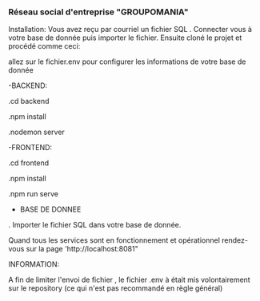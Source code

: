 ### Réseau social d'entreprise "GROUPOMANIA"

Installation:
Vous avez reçu par courriel un fichier SQL . Connecter vous à votre base de donnée puis importer le fichier.
 Ensuite cloné le projet  et procédé comme ceci:
 
allez sur le fichier.env pour configurer les informations de votre  base de donnée

-BACKEND:

.cd backend

.npm install 

.nodemon server

-FRONTEND:

.cd frontend

.npm install

.npm run serve

- BASE DE DONNEE

. Importer le fichier SQL dans votre base de donnée.

Quand tous les services sont en fonctionnement et opérationnel rendez-vous sur la page 'http://localhost:8081"

INFORMATION:

A fin de limiter  l'envoi de fichier , le fichier .env à était mis volontairement sur le repository (ce qui n'est pas recommandé en règle général)
